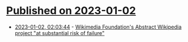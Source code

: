 # [Published on 2023-01-02](index.md)

* [2023-01-02, 02:03:44](https://lobste.rs/s/5haegd/wikimedia_foundation_s_abstract) - [Wikimedia Foundation's Abstract Wikipedia project \"at substantial risk of failure\"](https://en.wikipedia.org/wiki/Wikipedia:Wikipedia_Signpost/2023-01-01/Technology_report)
